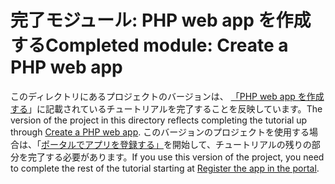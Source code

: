 # <a name="completed-module-create-a-php-web-app"></a><span data-ttu-id="1ccc1-101">完了モジュール: PHP web app を作成する</span><span class="sxs-lookup"><span data-stu-id="1ccc1-101">Completed module: Create a PHP web app</span></span>

<span data-ttu-id="1ccc1-102">このディレクトリにあるプロジェクトのバージョンは、 [「PHP web app を作成する](https://docs.microsoft.com/graph/training/php-tutorial?tutorial-step=1)」に記載されているチュートリアルを完了することを反映しています。</span><span class="sxs-lookup"><span data-stu-id="1ccc1-102">The version of the project in this directory reflects completing the tutorial up through [Create a PHP web app](https://docs.microsoft.com/graph/training/php-tutorial?tutorial-step=1).</span></span> <span data-ttu-id="1ccc1-103">このバージョンのプロジェクトを使用する場合は、「[ポータルでアプリを登録する」](https://docs.microsoft.com/graph/training/php-tutorial?tutorial-step=2)を開始して、チュートリアルの残りの部分を完了する必要があります。</span><span class="sxs-lookup"><span data-stu-id="1ccc1-103">If you use this version of the project, you need to complete the rest of the tutorial starting at [Register the app in the portal](https://docs.microsoft.com/graph/training/php-tutorial?tutorial-step=2).</span></span>